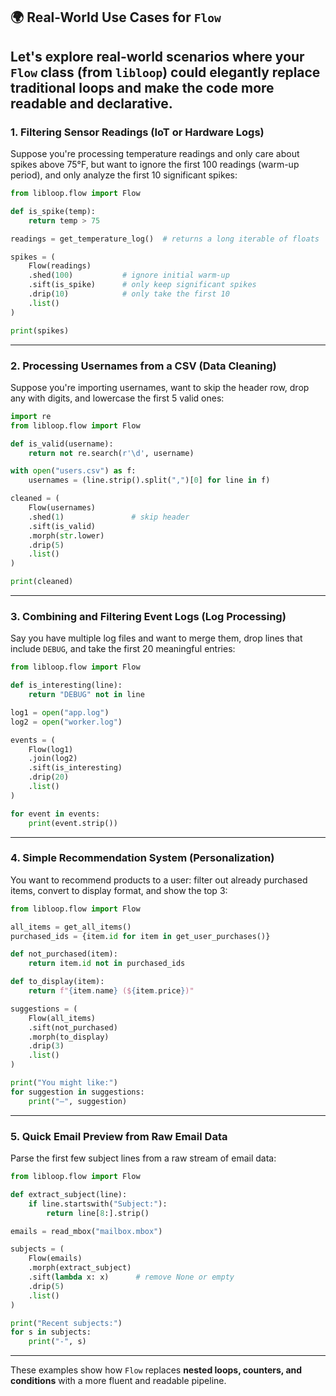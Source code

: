 ## 🌍 Real-World Use Cases for `Flow`

Let's explore **real-world scenarios** where your `Flow` class (from `libloop`) could elegantly replace traditional loops and make the code more readable and declarative.
---

### 1. **Filtering Sensor Readings (IoT or Hardware Logs)**

Suppose you're processing temperature readings and only care about spikes above 75°F, but want to ignore the first 100 readings (warm-up period), and only analyze the first 10 significant spikes:

```python
from libloop.flow import Flow

def is_spike(temp):
    return temp > 75

readings = get_temperature_log()  # returns a long iterable of floats

spikes = (
    Flow(readings)
    .shed(100)           # ignore initial warm-up
    .sift(is_spike)      # only keep significant spikes
    .drip(10)            # only take the first 10
    .list()
)

print(spikes)
```

---

### 2. **Processing Usernames from a CSV (Data Cleaning)**

Suppose you're importing usernames, want to skip the header row, drop any with digits, and lowercase the first 5 valid ones:

```python
import re
from libloop.flow import Flow

def is_valid(username):
    return not re.search(r'\d', username)

with open("users.csv") as f:
    usernames = (line.strip().split(",")[0] for line in f)

cleaned = (
    Flow(usernames)
    .shed(1)               # skip header
    .sift(is_valid)
    .morph(str.lower)
    .drip(5)
    .list()
)

print(cleaned)
```

---

### 3. **Combining and Filtering Event Logs (Log Processing)**

Say you have multiple log files and want to merge them, drop lines that include `DEBUG`, and take the first 20 meaningful entries:

```python
from libloop.flow import Flow

def is_interesting(line):
    return "DEBUG" not in line

log1 = open("app.log")
log2 = open("worker.log")

events = (
    Flow(log1)
    .join(log2)
    .sift(is_interesting)
    .drip(20)
    .list()
)

for event in events:
    print(event.strip())
```

---

### 4. **Simple Recommendation System (Personalization)**

You want to recommend products to a user: filter out already purchased items, convert to display format, and show the top 3:

```python
from libloop.flow import Flow

all_items = get_all_items()
purchased_ids = {item.id for item in get_user_purchases()}

def not_purchased(item):
    return item.id not in purchased_ids

def to_display(item):
    return f"{item.name} (${item.price})"

suggestions = (
    Flow(all_items)
    .sift(not_purchased)
    .morph(to_display)
    .drip(3)
    .list()
)

print("You might like:")
for suggestion in suggestions:
    print("–", suggestion)
```

---

### 5. **Quick Email Preview from Raw Email Data**

Parse the first few subject lines from a raw stream of email data:

```python
from libloop.flow import Flow

def extract_subject(line):
    if line.startswith("Subject:"):
        return line[8:].strip()

emails = read_mbox("mailbox.mbox")

subjects = (
    Flow(emails)
    .morph(extract_subject)
    .sift(lambda x: x)      # remove None or empty
    .drip(5)
    .list()
)

print("Recent subjects:")
for s in subjects:
    print("-", s)
```

---

These examples show how `Flow` replaces **nested loops, counters, and conditions** with a more fluent and readable pipeline.

